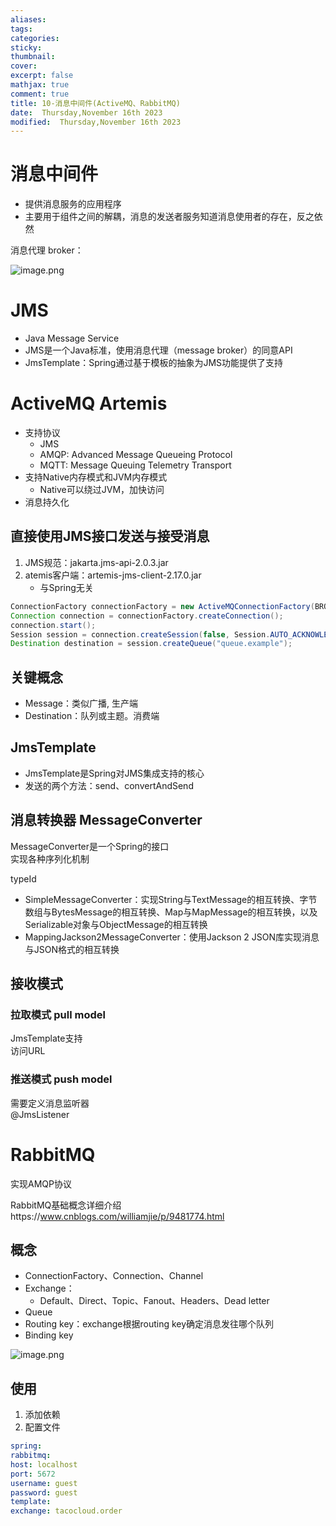 ```yaml
---
aliases: 
tags: 
categories:
sticky:
thumbnail:
cover: 
excerpt: false
mathjax: true
comment: true
title: 10-消息中间件(ActiveMQ、RabbitMQ)
date:  Thursday,November 16th 2023
modified:  Thursday,November 16th 2023
---
```


# 消息中间件

- 提供消息服务的应用程序
- 主要用于组件之间的解耦，消息的发送者服务知道消息使用者的存在，反之依然

消息代理 broker：

![image.png](https://chillcharlie-img.oss-cn-hangzhou.aliyuncs.com/image%2F2023%2F11%2F16%2F18-53-01-0b10509f214aed7690a292bddcc3240f-20231116185259-10be9f.png)

# JMS

- Java Message Service
- JMS是一个Java标准，使用消息代理（message broker）的同意API
- JmsTemplate：Spring通过基于模板的抽象为JMS功能提供了支持

# ActiveMQ Artemis

- 支持协议
	- JMS
	- AMQP: Advanced Message Queueing Protocol
	- MQTT: Message Queuing Telemetry Transport
- 支持Native内存模式和JVM内存模式
	- Native可以绕过JVM，加快访问
- 消息持久化

## 直接使用JMS接口发送与接受消息

1. JMS规范：jakarta.jms-api-2.0.3.jar
2. atemis客户端：artemis-jms-client-2.17.0.jar
	- 与Spring无关

```java
ConnectionFactory connectionFactory = new ActiveMQConnectionFactory(BROKER_URL, USERNAME, PASSWORD);
Connection connection = connectionFactory.createConnection();
connection.start();
Session session = connection.createSession(false, Session.AUTO_ACKNOWLEDGE);
Destination destination = session.createQueue("queue.example");
```

## 关键概念

- Message：类似广播, 生产端
- Destination：队列或主题。消费端

## JmsTemplate

- JmsTemplate是Spring对JMS集成支持的核心
- 发送的两个方法：send、convertAndSend

## 消息转换器 MessageConverter

MessageConverter是一个Spring的接口  
实现各种序列化机制

typeId

- SimpleMessageConverter：实现String与TextMessage的相互转换、字节数组与BytesMessage的相互转换、Map与MapMessage的相互转换，以及Serializable对象与ObjectMessage的相互转换
- MappingJackson2MessageConverter：使用Jackson 2 JSON库实现消息与JSON格式的相互转换

## 接收模式

### 拉取模式 pull model

JmsTemplate支持  
访问URL

### 推送模式 push model

需要定义消息监听器  
@JmsListener

# RabbitMQ

实现AMQP协议

RabbitMQ基础概念详细介绍https://www.cnblogs.com/williamjie/p/9481774.html

## 概念

- ConnectionFactory、Connection、Channel
- Exchange：
	- Default、Direct、Topic、Fanout、Headers、Dead letter
- Queue
- Routing key：exchange根据routing key确定消息发往哪个队列
- Binding key

![image.png](https://chillcharlie-img.oss-cn-hangzhou.aliyuncs.com/image%2F2023%2F11%2F16%2F20-31-55-d57a847ec3e2d2ed48f59f6b49ec2e0c-20231116203155-0bdbb4.png)

## 使用

1. 添加依赖
2. 配置文件

```yaml
spring:
rabbitmq:
host: localhost
port: 5672
username: guest
password: guest
template:
exchange: tacocloud.order
```